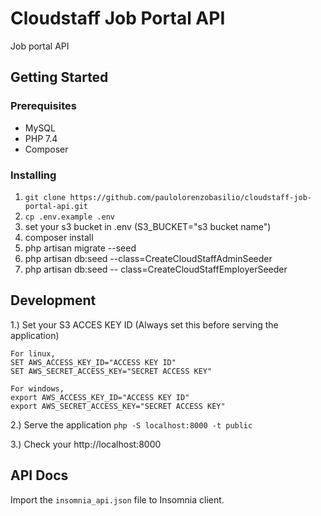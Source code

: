 # Cloudstaff Job Portal API

Job portal  API

## Getting Started

### Prerequisites
* MySQL
* PHP 7.4
* Composer

### Installing
1. `git clone https://github.com/paulolorenzobasilio/cloudstaff-job-portal-api.git`
2. `cp .env.example .env`
3. set your s3 bucket in .env (S3_BUCKET="s3 bucket name")
4. composer install
5. php artisan migrate --seed
6. php artisan db:seed --class=CreateCloudStaffAdminSeeder
7. php artisan db:seed -- class=CreateCloudStaffEmployerSeeder

## Development
1.) Set your S3 ACCES KEY ID (Always set this before serving the application)
```
For linux,
SET AWS_ACCESS_KEY_ID="ACCESS KEY ID"
SET AWS_SECRET_ACCESS_KEY="SECRET ACCESS KEY"

For windows,
export AWS_ACCESS_KEY_ID="ACCESS KEY ID"
export AWS_SECRET_ACCESS_KEY="SECRET ACCESS KEY"
```

2.) Serve the application `php -S localhost:8000 -t public` 

3.) Check your http://localhost:8000

## API Docs
Import the `insomnia_api.json` file to Insomnia client.

